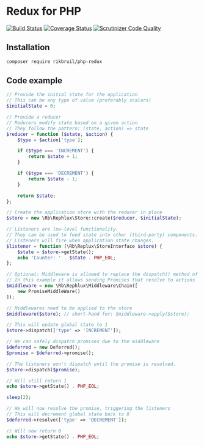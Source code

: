 # Redux for PHP

[![Build Status](https://travis-ci.org/rikbruil/php-redux.svg?branch=master)](https://travis-ci.org/rikbruil/php-redux)
[![Coverage Status](https://coveralls.io/repos/rikbruil/php-redux/badge.svg?branch=master&service=github)](https://coveralls.io/github/rikbruil/php-redux?branch=master)
[![Scrutinizer Code Quality](https://scrutinizer-ci.com/g/rikbruil/php-redux/badges/quality-score.png?b=master)](https://scrutinizer-ci.com/g/rikbruil/php-redux/?branch=master)

## Installation

```bash
composer require rikbruil/php-redux
```

## Code example

```php
// Provide the initial state for the application
// This can be any type of value (preferably scalars)
$initialState = 0;

// Provide a reducer
// Reducers modify state based on a given action
// They follow the pattern: (state, action) => state
$reducer = function ($state, $action) {
    $type = $action['type'];

    if ($type === 'INCREMENT') {
        return $state + 1;
    }

    if ($type === 'DECREMENT') {
        return $state - 1;
    }

    return $state;
};

// Create the application store with the reducer in place
$store = new \Rb\Rephlux\Store::create($reducer, $initialState);

// Listeners are low-level functionality.
// They can be used to feed state into other (third-party) components.
// Listeners will fire when application state changes.
$listener = function (\Rb\Replux\StoreInterface $store) {
    $state = $store->getState();
    echo 'Counter: ' . $state . PHP_EOL;
};

// Optional: Middleware is allowed to replace the dispatch() method of the store.
// In this example it allows sending Promises that resolve to actions
$middleware = new \Rb\Rephlux\Middleware\Chain([
    new PromiseMiddleWare()
]);

// Middlewares need to be applied to the store
$middleware($store); // short-hand for: $middleware->apply($store);

// This will update global state to 1
$store->dispatch(['type' => 'INCREMENT']);

// We can safely dispatch promises due to the middleware
$deferred = new Deferred();
$promise = $deferred->promise();

// The listeners won't dispatch until the promise is resolved.
$store->dispatch($promise);

// Will still return 1
echo $store->getState() . PHP_EOL;

sleep(2);

// We will now resolve the promise, triggering the listeners
// This will decrement global state back to 0
$deferred->resolve(['type' => 'DECREMENT']);

// Will now return 0
echo $store->getState() . PHP_EOL;
```
